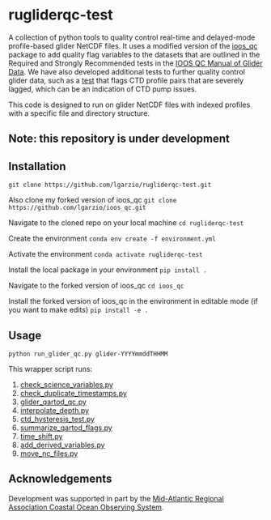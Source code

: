 # rugliderqc-test
A collection of python tools to quality control real-time and delayed-mode profile-based glider NetCDF files. It uses a modified version of the [ioos_qc](https://ioos.github.io/ioos_qc/) package to add quality flag variables to the datasets that are outlined in the Required and Strongly Recommended tests in the [IOOS QC Manual of Glider Data](https://cdn.ioos.noaa.gov/media/2017/12/Manual-for-QC-of-Glider-Data_05_09_16.pdf). We have also developed additional tests to further quality control glider data, such as a [test](https://github.com/rucool/rugliderqc/blob/master/scripts/ctd_hysteresis_test.py) that flags CTD profile pairs that are severely lagged, which can be an indication of CTD pump issues.

This code is designed to run on glider NetCDF files with indexed profiles with a specific file and directory structure.

## Note: this repository is under development

## Installation

`git clone https://github.com/lgarzio/rugliderqc-test.git`

Also clone my forked version of ioos_qc
`git clone https://github.com/lgarzio/ioos_qc.git`

Navigate to the cloned repo on your local machine
`cd rugliderqc-test`

Create the environment
`conda env create -f environment.yml`

Activate the environment
`conda activate rugliderqc-test`

Install the local package in your environment
`pip install .`

Navigate to the forked version of ioos_qc
`cd ioos_qc`

Install the forked version of ioos_qc in the environment in editable mode (if you want to make edits)
`pip install -e .`

## Usage

`python run_glider_qc.py glider-YYYYmmddTHHMM`

This wrapper script runs:

1. [check_science_variables.py](https://github.com/rucool/rugliderqc/blob/master/scripts/check_science_variables.py)
2. [check_duplicate_timestamps.py](https://github.com/rucool/rugliderqc/blob/master/scripts/check_duplicate_timestamps.py)
3. [glider_qartod_qc.py](https://github.com/rucool/rugliderqc/blob/master/scripts/glider_qartod_qc.py)
4. [interpolate_depth.py](https://github.com/rucool/rugliderqc/blob/master/scripts/interpolate_depth.py)
5. [ctd_hysteresis_test.py](https://github.com/rucool/rugliderqc/blob/master/scripts/ctd_hysteresis_test.py)
6. [summarize_qartod_flags.py](https://github.com/rucool/rugliderqc/blob/master/scripts/summarize_qartod_flags.py)
7. [time_shift.py](https://github.com/rucool/rugliderqc/blob/master/scripts/time_shift.py)
8. [add_derived_variables.py](https://github.com/rucool/rugliderqc/blob/master/scripts/add_derived_variables.py)
9. [move_nc_files.py](https://github.com/rucool/rugliderqc/blob/master/scripts/move_nc_files.py)

## Acknowledgements

Development was supported in part by the [Mid-Atlantic Regional Association Coastal Ocean Observing System](https://maracoos.org/).
